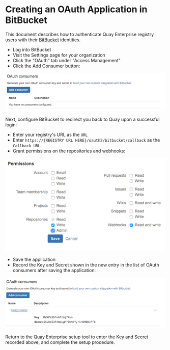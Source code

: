 # Creating an OAuth Application in BitBucket

This document describes how to authenticate Quay Enterprise registry users with their [BitBucket][bitbucket] identities.

- Log into BitBucket
- Visit the Settings page for your organization
- Click the "OAuth" tab under "Access Management"
- Click the Add Consumer button:

<img src="img/bb-add-consumer.png" class="image-center"/>

Next, configure BitBucket to redirect you back to Quay upon a successful login:

- Enter your registry's URL as the `URL`
- Enter `https://{REGISTRY URL HERE}/oauth2/bitbucket/callback` as the `Callback URL`.
- Grant permissions on the repositories and webhooks:

<img src="img/bb-app-permissions.png" class="image-center"/>

- Save the application
- Record the Key and Secret shown in the new entry in the list of OAuth consumers after saving the application:

<img src="img/bb-app-info.png" class="image-center"/>

Return to the Quay Enterprise setup tool to enter the Key and Secret recorded above, and complete the setup procedure.

[bitbucket]:https://bitbucket.org